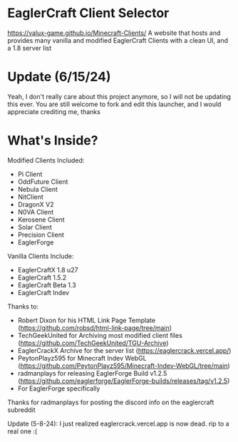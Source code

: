 # EaglerCraft Client Selector

https://valux-game.github.io/Minecraft-Clients/
A website that hosts and provides many vanilla and modified EaglerCraft Clients with a clean UI, and a 1.8 server list

# Update (6/15/24)
Yeah, I don't really care about this project anymore, so I will not be updating this ever. You are still welcome to fork and edit this launcher, and I would appreciate crediting me, thanks

# What's Inside?

Modified Clients Included:

- Pi Client
- OddFuture Client
- Nebula Client
- NitClient
- DragonX V2
- N0VA Client
- Kerosene Client
- Solar Client
- Precision Client
- EaglerForge

Vanilla Clients Include:

- EaglerCraftX 1.8 u27
- EaglerCraft 1.5.2
- EaglerCraft Beta 1.3
- EaglerCraft Indev

Thanks to:

- Robert Dixon for his HTML Link Page Template (https://github.com/robsd/html-link-page/tree/main)
- TechGeekUnited for Archiving most modified client files (https://github.com/TechGeekUnited/TGU-Archive)
- EaglerCrackX Archive for the server list (https://eaglercrack.vercel.app/)
- PeytonPlayz595 for Minecraft Indev WebGL (https://github.com/PeytonPlayz595/Minecraft-Indev-WebGL/tree/main)
- radmanplays for releasing EaglerForge Build v1.2.5 (https://github.com/eaglerforge/EaglerForge-builds/releases/tag/v1.2.5)
- For EaglerForge specifically

Thanks for radmanplays for posting the discord info on the eaglercraft subreddit

Update (5-8-24): I just realized eaglercrack.vercel.app is now dead. rip to a real one :(
